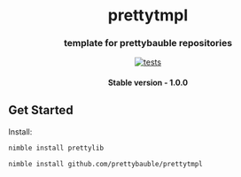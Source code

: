 <div align="center">
  
# prettytmpl
### template for prettybauble repositories
[![tests](https://github.com/prettybauble/prettytmpl/actions/workflows/test.yml/badge.svg)](https://github.com/prettybauble/prettytmpl/actions/workflows/test.yml)

#### Stable version - 1.0.0

</div>

## Get Started
Install:
```bash
nimble install prettylib
```
```bash
nimble install github.com/prettybauble/prettytmpl
```
